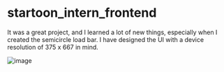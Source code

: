 # startoon_intern_frontend
It was a great project, and I learned a lot of new things, especially when I created the semicircle load bar.
I have designed the UI with a device resolution of 375 x 667 in mind.

![image](https://github.com/adarshbhardwaj27/startoon_intern_frontend/assets/61733737/ce125221-d8ac-4959-8cd6-04a455265e00)
